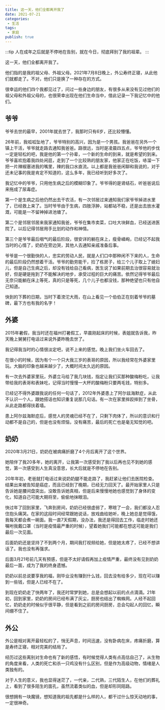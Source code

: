 ```yaml
---
title: 这一天，他们全都离开我了
date: 2021-07-21
categories:
 - 生活
tags:
 - 家庭
publish: true
---
```

:::tip
人在成年之后就是不停地在告别，就在今日，彻底拜别了我的祖辈。
:::
<!-- more -->
这一天，他们全都离开我了。

他们指的是我的祖父母、外祖父母。2021年7月8日晚上，外公寿终正寝，从此他们就都走了。不对，他们只是换了一种存在的方式。

很幸运的他们四个我都见过了，问过一些身边的朋友，有很多从来没有见过他们的祖父母和外祖父母的，也很荣幸出现在他们生命当中，借此记录一下我记忆中的他们。

## 爷爷
爷爷去世的最早，2001年就去世了，我那时只有6岁，还比较懵懂。

26年前，我呱呱坠地了，爷爷特别的高兴，因为是一个男孩。我爸爸在另外一个镇上干活，爷爷就走路去通知我爸爸。路很远，当时是凌晨四五点，爷爷他的步伐一定是轻松的吧，我是他的第一个孙辈，一个新的生命的到来，就是希望的到来。爷爷喜欢抱着我四处闲逛，走到了一个比较熟的朋友家，他家正在吃饭，哧溜一下把一片辣椒塞进我的嘴里，辣的我口水直流。以上都是我爸爸闲聊和我说的，对于还未记事的我是肯定不知道的，这么多年，我已经听到好多次了。

我记忆中的爷爷，只用他生病之后的模糊印象了。爷爷得的是肾结石，听爸爸说后来拖成了尿毒症。

第一个是生病之后他仍然出去干农活，有一次邻居过来通知我们家爷爷掉进水里了，已经救上来了。当时爷爷由于生病，四肢浮肿，站都站不稳，还是出去放水灌溉，可能是一不留神掉进池塘了。

第二个是邻居邻居来我家通知我爸，爷爷在集市卖菜，口吐大块鲜血，已经送进医院了。以后记得邻居用手比划的动作和神情。

第三个是爷爷最后咽气的最后阶段，很安详的躺在床上，瘦骨嶙峋，已经记不起我当时的心情了，奶奶在旁边哭，其他人去通知亲戚准备后事。

爷爷是一个很勤快的人，忠实的劳动人民，就是人们口中那种闲不下来的人，生命的最后阶段仍然想着干活。爷爷的勤劳能干，捡了栋房子，给三个儿子取上了媳妇儿，但是自己生病之后，却没有钱给自己看病，医生说了如果前期去治很容易就治好，但是硬是拖到了不能解决的地步，承受过程的巨大的痛苦。依然记得爷爷最后无奈只能躺在床上等死，真的只是等死，几个儿子也都没钱，那种绝望也只有他自己知道。

快到的下葬的日期，当时下着滂沱大雨，在山上看见一个伯伯正在刻着爷爷的墓碑，最下方也有我的名字！

## 外婆
2015年暑假，我当时还在福州打暑假工，早晨刚起床的时候，表姐就告诉我，昨天晚上舅舅打电话过来说外婆昨晚去世了。

我记得我当时的心情很淡定吧，说不上来的感觉。晚上我们坐火车回去了。

在很小的时候，因为有个一个只大我三岁的表哥的原因，所以我经常在外婆家里玩。大脑的印象也越来越少了，大概时间太久远的原因。

有一次去外婆家里玩，外婆立马给了我几块钱，指定让我们买那种酸梅粉吃，让我带给我的表哥和表妹吃，记得当时慢慢一大杯的酸梅粉只要两毛钱，特别多。

已经记不得外婆跟我说的任何一句话了，2012年外婆患上了阿尔兹海默症，从此不认识一个人，跟她搭话也知识重复说那几句话。有一次在家里摔跤摔到了坐骨，从此走路都得扶着墙。

患上阿尔兹海默症后，感觉人的灵魂已经不在了，只剩下肉体了，所以的意识和行动都不是自己的，但是也没有烦恼，没有痛苦，最后的死亡也是毫无知觉的吧。

## 奶奶
2020年3月21日，奶奶在被病痛折磨了4个月后离开了这个世界。

她陪伴了我20多年，她的离开，让我第一次感受到了我以后再也见不到她的感觉，第一次感受到人生真没意思，长大后就是不停地在告别。

20年年初，老爸就打电话过来说奶奶腿不能走路了，我赶紧让他们去医院检查。结果出来被告知是癌症，而且已经到了晚期，已经无力回天了。最开始家里人只是告诉她是腰间盘突出，没敢告诉她真相，但是后来慢慢地她也感觉到了身体的变化，知道自己可能大期将至，偷偷地抹眼泪。

快过年了回到家里，飞奔到房间，奶奶已经很虚弱了，寒暄了一会，我们都没人忍住抱头痛哭。在家的这段时间经常跟她说话，放戏曲给她听，晚上她总是觉得饿，我每天都会煮一碗面。我一直7天假期，没办法，我还是得回去工作，临走时她还嘱咐我戴口罩（当时是疫情最严重的时候），望着她我们可能都在想这可能是我们最后一次见面。

后面奶奶还是坚持了不到两个月，期间我打视频给她，但是她太疼了，已经不想讲话了。我也没有再强求。

后面3月21号前几天有预感，但是不太好请假再加上疫情严重，最终没有见到奶奶最后一面，成为了我的终身遗憾。

奶奶以前总说要享我的福，刚毕业没有赚到什么钱，回去没有给多少，现在可以赚到一些钱，但是人已经不在了。

到现在奶奶走了快两年了，我还时常梦到她，总是会想起以前的点点滴滴。21年初，回到家里，奶奶的房间已经布满了灰尘，厨房也结出了蜘蛛网。人经不起回忆，奶奶走的时候似乎很平静，但是看到之前的房间厨房，总会勾起人的回忆，瞬间绷不住了。

## 外公
外公是相对离开最轻松的了，悄无声息，时间迅速，没有卧病在床，疼痛折磨，算是寿终正寝，相对完美的结局了。

经历过这些离别对生命也有了新的感悟，有时候觉得人类有点高估自己了，从生物的角度来看，人类的死亡和杀一只鸡没有什么区别，但是作为高级动物，情绪是人类独有的。

对于人生的意义，我也显得迷茫了，一代亲，二代熟，三代陌生人，在他们的葬礼上，看到了很多陌生的面孔，虽然流着类似的血，但是却形同陌路。

很想拥有一块魔镜，想知道我的祖先都是什么样的人，都干过什么惊天动地的事，一定很神奇。
